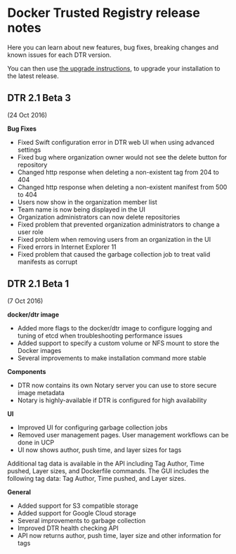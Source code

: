 <!--[metadata]>
+++
aliases = ["/docker-trusted-registry/release-notes/release-notes/"]
title = "Trusted Registry release notes"
description = "Docker Trusted Registry release notes "
keywords = ["docker, documentation, about, technology, understanding, enterprise, hub, registry, release notes, Docker Trusted Registry"]
[menu.main]
parent="dtr_menu_release_notes"
identifier="dtr_release_notes"
weight=0
+++
<![end-metadata]-->

# Docker Trusted Registry release notes

Here you can learn about new features, bug fixes, breaking changes and
known issues for each DTR version.

You can then use [the upgrade instructions](../install/upgrade/upgrade-major.md),
to upgrade your installation to the latest release.

## DTR 2.1 Beta 3

(24 Oct 2016)

**Bug Fixes**

* Fixed Swift configuration error in DTR web UI when using advanced settings
* Fixed bug where organization owner would not see the delete button for repository
* Changed http response when deleting a non-existent tag from 204 to 404
* Changed http response when deleting a non-existent manifest from 500 to 404
* Users now show in the organization member list
* Team name is now being displayed in the UI
* Organization administrators can now delete repositories
* Fixed problem that prevented organization administrators to change a user role
* Fixed problem when removing users from an organization in the UI
* Fixed errors in Internet Explorer 11
* Fixed problem that caused the garbage collection job to treat valid manifests as corrupt

## DTR 2.1 Beta 1

(7 Oct 2016)

**docker/dtr image**

* Added more flags to the docker/dtr image to configure logging and tuning of
etcd when troubleshooting performance issues
* Added support to specify a custom volume or NFS mount to store the Docker images
* Several improvements to make installation command more stable

**Components**

* DTR now contains its own Notary server you can use to store secure image metadata
* Notary is highly-available if DTR is configured for high availability

**UI**

* Improved UI for configuring garbage collection jobs
* Removed user management pages. User management workflows can be done in UCP
* UI now shows author, push time, and layer sizes for tags

Additional tag data is available in the API including Tag Author, Time pushed, Layer sizes, and Dockerfile commands. The GUI includes the following tag data: Tag Author, Time pushed, and Layer sizes.

**General**

* Added support for S3 compatible storage
* Added support for Google Cloud storage
* Several improvements to garbage collection
* Improved DTR health checking API
* API now returns author, push time, layer size and other information for tags
